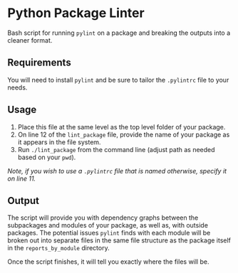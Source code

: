 # Python Package Linter
Bash script for running `pylint` on a package and breaking the outputs into a cleaner format.

## Requirements
You will need to install `pylint` and be sure to tailor the `.pylintrc` file to your needs. 

## Usage
1. Place this file at the same level as the top level folder of your package. 
2. On line 12 of the `lint_package` file, provide the name of your package as it appears in the file system.
3. Run `./lint_package` from the command line (adjust path as needed based on your `pwd`).

*Note, if you wish to use a `.pylintrc` file that is named otherwise, specify it on line 11.*

## Output
The script will provide you with dependency graphs between the subpackages and modules of your package, as well as, with outside packages. The potential issues `pylint` finds with each module will be broken out into separate files in the same file structure as the package itself in the `reports_by_module` directory. 

Once the script finishes, it will tell you exactly where the files will be.
